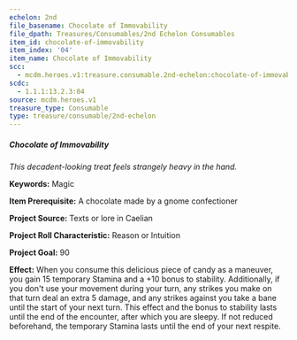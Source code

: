 ```yaml
---
echelon: 2nd
file_basename: Chocolate of Immovability
file_dpath: Treasures/Consumables/2nd Echelon Consumables
item_id: chocolate-of-immovability
item_index: '04'
item_name: Chocolate of Immovability
scc:
  - mcdm.heroes.v1:treasure.consumable.2nd-echelon:chocolate-of-immovability
scdc:
  - 1.1.1:13.2.3:04
source: mcdm.heroes.v1
treasure_type: Consumable
type: treasure/consumable/2nd-echelon
---
```


##### Chocolate of Immovability

*This decadent-looking treat feels strangely heavy in the hand.*

**Keywords:** Magic

**Item Prerequisite:** A chocolate made by a gnome confectioner

**Project Source:** Texts or lore in Caelian

**Project Roll Characteristic:** Reason or Intuition

**Project Goal:** 90

**Effect:** When you consume this delicious piece of candy as a maneuver, you gain 15 temporary Stamina and a +10 bonus to stability. Additionally, if you don't use your movement during your turn, any strikes you make on that turn deal an extra 5 damage, and any strikes against you take a bane until the start of your next turn. This effect and the bonus to stability lasts until the end of the encounter, after which you are sleepy. If not reduced beforehand, the temporary Stamina lasts until the end of your next respite.

